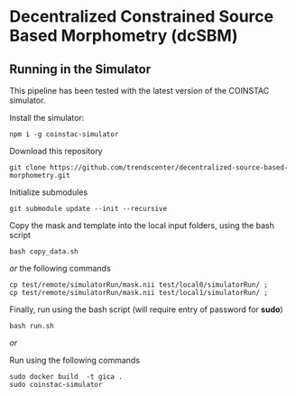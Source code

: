 # Decentralized Constrained Source Based Morphometry (dcSBM) 


## Running in the Simulator

This pipeline has been tested with the latest version of the COINSTAC simulator.


Install the simulator:

```
npm i -g coinstac-simulator
```

Download this repository

```
git clone https://github.com/trendscenter/decentralized-source-based-morphometry.git
```

Initialize submodules

```
git submodule update --init --recursive
```

Copy the mask and template into the local input folders, using the bash script

```
bash copy_data.sh
```

*or* the following commands

```
cp test/remote/simulatorRun/mask.nii test/local0/simulatorRun/ ;
cp test/remote/simulatorRun/mask.nii test/local1/simulatorRun/ ;
```

Finally, run using the bash script (will require entry of password for **sudo**)

```
bash run.sh
```

*or*

Run using the following commands

```
sudo docker build  -t gica .
sudo coinstac-simulator
```
